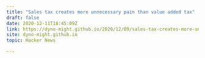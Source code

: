 ```yaml
---
title: "Sales tax creates more unnecessary pain than value added tax"
draft: false
date: 2020-12-11T18:45:09Z
link: https://dyno-might.github.io/2020/12/09/sales-tax-creates-more-unnecessary-pain-than-value-added-tax/?utm_medium=RSS&utm_source=hune
site: dyno-might.github.io
topic: Hacker News  

---
```


